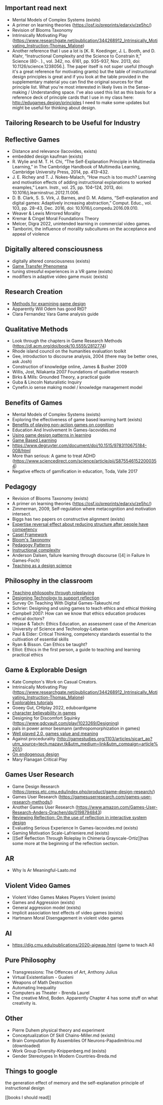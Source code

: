 Important read next
-------------------

 - Mental Models of Complex Systems (exists)
 - A primer on learning theories (https://osf.io/preprints/edarxiv/ze5hc/)
 - Revision of Blooms Taxonomy
 - Intrinsically Motivating Play (https://www.researchgate.net/publication/344268912_Intrinsically_Motivating_Instruction-Thomas_Malone)
 - Another reference that I use a lot is [K. R. Koedinger, J. L. Booth, and D. Klahr, “Instructional Complexity and the Science to Constrain It,” Science (80-. )., vol. 342, no. 6161, pp. 935–937, Nov. 2013, doi: 10.1126/science.1238056.]. The paper itself is not super useful (though it's a great reference for motivating grants) but the table of instructional design principles is great and if you look at the table provided in the supplementary material you can find the original sources for that principle list. What you're most interested in likely lives in the Sense-making / Understanding space. I've also used this list as this basis for a reference deck of principle cards that I use in my class here: http://edugames.design/principles I need to make some updates but might be useful for thinking about design.

Tailoring Research to be Useful for Industry
--------------------------------------------

Reflective Games
----------------

 - Distance and relevance (Iacovides, exists)
 - embedded design kaufman (exists)
 - R. Wylie and M. T. H. Chi, “The Self-Explanation Principle in Multimedia Learning,” in The Cambridge Handbook of Multimedia Learning, Cambridge University Press, 2014, pp. 413–432.
 - J. E. Richey and T. J. Nokes-Malach, “How much is too much? Learning and motivation effects of adding instructional explanations to worked examples,” Learn. Instr., vol. 25, pp. 104–124, 2013, doi: 10.1016/j.learninstruc.2012.11.006.
 - D. B. Clark, S. S. Virk, J. Barnes, and D. M. Adams, “Self-explanation and digital games: Adaptively increasing abstraction,” Comput. Educ., vol. 103, pp. 28–43, Dec. 2016, doi: 10.1016/j.compedu.2016.09.010.
 - Weaver & Lewis Mirrored Morality
 - Kremar & Cingel Moral Foundations Theory
 - Melcer, Digra 2022, unintended learning in commercial video games.
 - Tamborini, the influence of morality subcultures on the acceptance and appeal of violence

Digitally altered consciousness
-------------------------------

 - digitally altered consciousness (exists)
 - [Game Transfer Phenomena](https://www.igi-global.com/article/game-transfer-phenomena-video-game/58041)
 - tuning stressful experiences in a VR game (exists)
 - modifiers in adaptive video game music (exists)

Research Creation
-----------------

 - [Methods for examining game design](https://dl.acm.org/doi/10.1145/3235765.3235767)
 - Apparently Will Odem has good RtD?
 - Clara Fernandez Vara Game analysis guide

Qualitative Methods
-------------------

 - Look through the chapters in Game Research Methods (https://dl.acm.org/doi/book/10.5555/2812774)
 - Rhode island council on the humanities evaluation toolkit
 - Gee, introduction to discourse analysis, 2004 (there may be better ones, ask Josh)
 - Construction of knowledge online, James & Busher 2009
 - Willis, Jost, Nilakanta 2007 Foundations of qualitative research
 - Birks & Mills: Grounded Theory, a practical guide
 - Guba & Lincoln Naturalistic Inquiry
 - Cynefin.io sense making model / knowledge management model

Benefits of Games
-----------------

 - Mental Models of Complex Systems (exists)
 - Exploring the effectiveness of game based learning hartt (exists)
 - [Benefits of playing non-action games on cognition](https://journals.plos.org/plosone/article?id=10.1371/journal.pone.0058546)
 - Education And Involvement In Games-Iacovides.md
 - [Using game design patterns in learning](https://www.mdpi.com/2078-2489/12/10/393)
 - [Game Based Learning](https://www-jime.open.ac.uk/articles/10.5334/2004-8-oblinger/)
 - https://www.degruyter.com/document/doi/10.1515/9783110675184-008/html
 - More than serious: A game to treat ADHD (https://www.sciencedirect.com/science/article/pii/S8755461522000354)
 - Negative effects of gamification in education, Toda, Valle 2017

Pedagogy
--------

 - Revision of Blooms Taxonomy (exists)
 - A primer on learning theories (https://osf.io/preprints/edarxiv/ze5hc/)
 - Zimmerman, 2009, Self-regulation where metacognition and motivation intersect.
 - Biggs has two papers on constructive alignment (exists)
 - [Expertise reversal effect about reducing structure after people have competency](https://doi.apa.org/doiLanding?doi=10.1037%2Fa0022243)
 - [Casel Framework](https://casel.org/fundamentals-of-sel/what-is-the-casel-framework/)
 - [Bloom's Taxonomy](https://www.tes.com/magazine/archive/pedagogy-focus-what-blooms-taxonomy#:~:text=Bloom%27s%20Taxonomy%20is%20one%20of,over%20from%20the%20one%20before)
 - [Pedagogy Patterns](http://oro.open.ac.uk/34138/)
 - [Instructional complexity](https://www.science.org/doi/abs/10.1126/science.1238056)
 - Anderson Dalsen, failure learning through discourse ([4] in Failure In Games-Foch)
 - [Teaching as a design science](https://www.taylorfrancis.com/books/mono/10.4324/9780203125083/teaching-design-science-diana-laurillard)

Philosophy in the classroom
---------------------------

 - [Teaching philosophy through roleplaying](https://philpapers.org/rec/JOYTPT-3)
 - [Designing Technology to support reflection](https://link.springer.com/article/10.1007/BF02299633)
 - Survey On Teaching With Digital Games-Takeuchi.md
 - Schrier: Designing and using games to teach ethics and ethical thinking
 - Campbell 2007: How can we know that ethics education produces ethical doctors?
 - Hejase & Tabch: Ethics Education, an assessment case of the American University of Science and Technology-Lebanon
 - Paul & Elder: Critical Thinking, competency standards essential to the cultivation of essential skills
 - Ryan & Bisson. Can Ethics be taught?
 - Elliot: Ethics in the first person, a guide to teaching and learning practical ethics

Game & Explorable Design
------------------------

 - Kate Compton's Work on Casual Creators.
 - Intrinsically Motivating Play (https://www.researchgate.net/publication/344268912_Intrinsically_Motivating_Instruction-Thomas_Malone)
 - [Explorables tutorials](https://explorabl.es/tutorials/)
 - Goeey Gut, CHIplay 2022, eduboardgame
 - [character believability in games](https://loading.journals.publicknowledgeproject.org/loading/index.php/loading/article/view/42/51)
 - Designing for Discomfort Squinky (https://www.gdcvault.com/play/1023269/Designing)
 - pals in power armor besmann (anthropomorphization in games)
 - [Well played 2.0, games value and meaning](https://www.google.com/books/edition/Well_Played_3_0/wapFAwAAQBAJ?hl=en&gbpv=0)
 - Against procedurality (http://gamestudies.org/1103/articles/sicart_ap?utm_source=tech.mazavr.tk&utm_medium=link&utm_compaign=article%201/)
 - [On endogenous design](https://mitpress.mit.edu/9780262037808/resonant-games/)
 - Mary Flanagan Critical Play

Games User Research
-------------------

 - Game Design Research (https://press.etc.cmu.edu/index.php/product/game-design-research/)
 - Games User Research (https://gamesuserresearch.com/games-user-research-methods/)
 - Another Games User Research (https://www.amazon.com/Games-User-Research-Anders-Drachen/dp/0198794843)
 - [Reviewing Reflection: On the use of reflection in interactive system design](https://dl.acm.org/doi/10.1145/2598510.2598598)
 - Evaluating Serious Experience In Games-Iacovides.md (exists)
 - Gaming Motivation Scale-Lafrieniere.md (exists)
 - [[Self Reflection Through Roleplay In Chimeria Grayscale-Ortiz]]has some more at the beginning of the reflection section.

AR
----

 - Why Is Ar Meaningful-Laato.md

Violent Video Games
-------------------

 - Violent Video Games Makes Players Violent (exists)
 - Games and Aggression (exists)
 - General aggression model (exists)
 - Implicit association test effects of video games (exists)
 - Hartmann Moral Disengagement in violent video games

AI
----

 - https://dig.cmu.edu/publications/2020-aigwap.html (game to teach AI)

Pure Philosophy
---------------

 - Transgressions: The Offences of Art, Anthony Julius
 - Virtual Existentialism - Gualeni
 - Weapons of Math Destruction
 - Automating Inequality
 - Computers as Theater - Brenda Laurel
 - The creative Mind, Boden. Apparently Chapter 4 has some stuff on what creativity is. 

Other
-----

 - Pierre Duhem physical theory and experiment
 - Conceptualization Of Skill Chains-Miller.md (exists)
 - Brain Computation By Assemblies Of Neurons-Papadimitriou.md (downloaded)
 - Work Group Diversity-Knippenberg.md (exists)
 - Gender Stereotypes In Modern Countries-Breda.md

Things to google
----------------

 the generation effect of memory and the self-explanation principle of instructional design

[[books I should read]]
